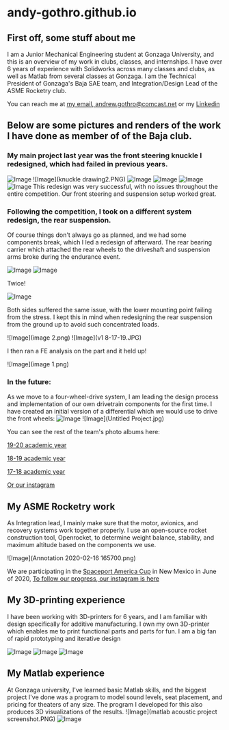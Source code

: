# andy-gothro.github.io
## First off, some stuff about me

I am a Junior Mechanical Engineering student at Gonzaga University, and this is an overview of my work in clubs, classes, and internships. I have over 6 years of experience with Solidworks across many classes and clubs, as well as Matlab from several classes at Gonzaga. I am the Technical President of Gonzaga's Baja SAE team, and Integration/Design Lead of the ASME Rocketry club.

You can reach me at [my email, andrew.gothro@comcast.net](andrew.gothro@comcast.net) or my [Linkedin](https://www.linkedin.com/in/andrew-gothro-58324415b/)

## Below are some pictures and renders of the work I have done as member of of the Baja club.

### My main project last year was the front steering knuckle I redesigned, which had failed in previous years.
![Image](Picture2.png)
![Image](knuckle drawing2.PNG)
![Image](Picture1.png)
![Image](IMG_20190223_165628.jpg)
![Image](00100dPORTRAIT_00100_BURST20190223162212570_COVER.jpg)
![Image](IMG_3094.JPG)
This redesign was very successful, with no issues throughout the entire competition. Our front steering and suspension setup worked great.

### Following the competition, I took on a different system redesign, the rear suspension.
Of course things don't always go as planned, and we had some components break, which I led a redesign of afterward.
The rear bearing carrier which attached the rear wheels to the driveshaft and suspension arms broke during the endurance event.

![Image](20190519_101742.jpg)
![Image](IMG_20190519_102107.jpg)

Twice!

![Image](IMG_20190519_131546.jpg)

Both sides suffered the same issue, with the lower mounting point failing from the stress. I kept this in mind when redesigning the rear suspension from the ground up to avoid such concentrated loads.

![Image](image 2.png)
![Image](v1 8-17-19.JPG)

I then ran a FE analysis on the part and it held up!

![Image](image 1.png)

### In the future:
As we move to a four-wheel-drive system, I am leading the design process and implementation of our own drivetrain components for the first time. I have created an initial version of a differential which we would use to drive the front wheels:
![Image](Untitled6.JPG)
![Image](Untitled Project.jpg)

You can see the rest of the team's photo albums here:

[19-20 academic year](https://photos.app.goo.gl/GVKg7iayb1dhtsLK7)

[18-19 academic year](https://photos.app.goo.gl/v7NS6NghzjfBwRsY9)

[17-18 academic year](https://photos.app.goo.gl/PrlAercuPOIZDoWB3)

[Or our instagram](https://www.instagram.com/gubajasae/)

## My ASME Rocketry work

As Integration lead, I mainly make sure that the motor, avionics, and recovery systems work together properly. I use an open-source rocket construction tool, Openrocket, to determine weight balance, stability, and maximum altitude based on the components we use. 

![Image](Annotation 2020-02-16 165700.png)

We are participating in the [Spaceport America Cup](https://www.spaceportamericacup.com/) in New Mexico in June of 2020, [To follow our progress, our instagram is here](https://www.instagram.com/gonzagarocketry/)

## My 3D-printing experience

I have been working with 3D-printers for 6 years, and I am familiar with design specifically for additive manufacturing. I own my own 3D-printer which enables me to print functional parts and parts for fun. I am a big fan of rapid prototyping and iterative design

![Image](IMG_20190621_174026.jpg)
![Image](IMG_20190223_151350.jpg)
![Image](IMG_20190414_145545_423.jpg)

## My Matlab experience

At Gonzaga university, I've learned basic Matlab skills, and the biggest project I've done was a program to model sound levels, seat placement, and pricing for theaters of any size. The program I developed for this also produces 3D visualizations of the results.
![Image](matlab acoustic project screenshot.PNG)
![Image](giphy.gif)
